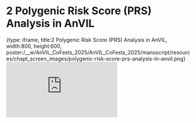 # 2 Polygenic Risk Score (PRS) Analysis in AnVIL
 
{type: iframe, title:2 Polygenic Risk Score (PRS) Analysis in AnVIL, width:800, height:600, poster:/__w/AnVIL_CoFests_2025/AnVIL_CoFests_2025/manuscript/resources/chapt_screen_images/polygenic-risk-score-prs-analysis-in-anvil.png}
![](https://jhudatascience.org/AnVIL_CoFests_2025/polygenic-risk-score-prs-analysis-in-anvil.html)
 

 
